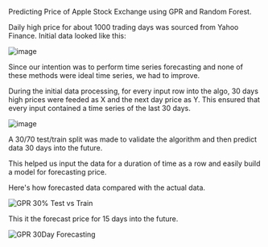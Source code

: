 Predicting Price of Apple Stock Exchange using GPR and Random Forest.

Daily high price for about 1000 trading days was sourced from Yahoo Finance. Initial data looked like this: 

![image](https://github.com/aditya8503/Stock-price-Prediction/assets/168825142/b4d0aad4-1b07-4137-986d-18338de0251d)

Since our intention was to perform time series forecasting and none of these methods were ideal time series, we had to improve. 

During the initial data processing, for every input row into the algo, 30 days high prices were feeded as X and the next day price as Y. This ensured that every input contained a time series of the last 30 days. 

![image](https://github.com/aditya8503/Stock-price-Prediction/assets/168825142/bec2a13f-0514-4ef5-80f8-2b70c9a17693)


A 30/70 test/train split was made to validate the algorithm and then predict data 30 days into the future. 

This helped us input the data for a duration of time as a row and easily build a model for forecasting price.

Here's how forecasted data compared with the actual data.

![GPR 30% Test vs Train ](https://github.com/aditya8503/Stock-price-Prediction/assets/168825142/22ac3132-695a-4946-9dc7-71c3c95a22fb)

This it the forecast price for 15 days into the future.

![GPR 30Day Forecasting](https://github.com/aditya8503/Stock-price-Prediction/assets/168825142/799c403f-e16a-4ca4-a0cb-7ff7ff8091c3)



